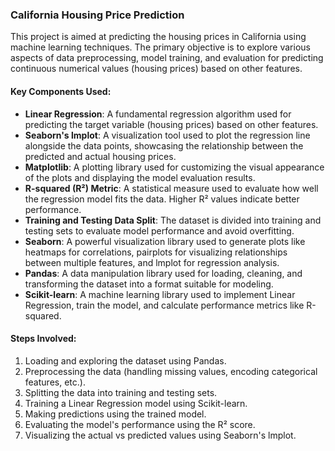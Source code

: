 <h3>California Housing Price Prediction</h3>

<p>This project is aimed at predicting the housing prices in California using machine learning techniques. 
  The primary objective is to explore various aspects of data preprocessing, model training, and evaluation 
  for predicting continuous numerical values (housing prices) based on other features.</p>

<h4>Key Components Used:</h4>
<ul>
  <li><strong>Linear Regression</strong>: A fundamental regression algorithm used for predicting the 
    target variable (housing prices) based on other features.</li>
  <li><strong>Seaborn's lmplot</strong>: A visualization tool used to plot the regression line alongside 
    the data points, showcasing the relationship between the predicted and actual housing prices.</li>
  <li><strong>Matplotlib</strong>: A plotting library used for customizing the visual appearance of the 
    plots and displaying the model evaluation results.</li>
  <li><strong>R-squared (R²) Metric</strong>: A statistical measure used to evaluate how well 
    the regression model fits the data. Higher R² values indicate better performance.</li>
  <li><strong>Training and Testing Data Split</strong>: The dataset is divided into training and
    testing sets to evaluate model performance and avoid overfitting.</li>
  <li><strong>Seaborn</strong>: A powerful visualization library used to generate plots like heatmaps for 
    correlations, pairplots for visualizing relationships between multiple features, and lmplot for regression analysis.</li>
  <li><strong>Pandas</strong>: A data manipulation library used for loading, cleaning, and transforming 
    the dataset into a format suitable for modeling.</li>
  <li><strong>Scikit-learn</strong>: A machine learning library used to implement Linear Regression, 
    train the model, and calculate performance metrics like R-squared.</li>
</ul>

<h4>Steps Involved:</h4>
<ol>
  <li>Loading and exploring the dataset using Pandas.</li>
  <li>Preprocessing the data (handling missing values, encoding categorical features, etc.).</li>
  <li>Splitting the data into training and testing sets.</li>
  <li>Training a Linear Regression model using Scikit-learn.</li>
  <li>Making predictions using the trained model.</li>
  <li>Evaluating the model's performance using the R² score.</li>
  <li>Visualizing the actual vs predicted values using Seaborn's lmplot.</li>
</ol>
